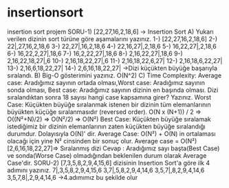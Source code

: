 # insertionsort
insertion sort projem
SORU-1) [22,27,16,2,18,6] -> Insertion Sort
A) Yukarı verilen dizinin sort türüne göre aşamalarını yazınız.
1-) [22,27,16,2,18,6]
2-) 22|,27,16,2,18,6
3-) 22,27|,16,2,18,6
4-) 22,16,27|,2,18,6
5-) 16,22,27|,2,18,6
6-) 16,22,2,27|,18,6
7-) 16,2,22,27|,18,6
8-) 2,16,22,27|,18,6
9-) 2,16,22,18,27|,6
10-) 2,16,18,22,27|,6
11-) 2,16,18,22,6,27|
12-) 2,16,18,6,22,27|
13-) 2,16,6,18,22,27|
14-) 2,6,16,18,22,27| ->Dizi küçükten büyüğe başarıyla sıralandı.
B) Big-O gösterimini yazınız.
O(N^2)
C) Time Complexity: Average case: Aradığımız sayının ortada olması,Worst case: Aradığımız sayının sonda olması, Best case: Aradığımız sayının dizinin en başında olması.
Dizi sıralandıktan sonra 18 sayısı hangi case kapsamına girer? Yazınız.
Worst Case:
Küçükten büyüğe sıralanmak istenen bir dizinin tüm elemanlarının büyükten küçüğe sıralanmasıdır (reversed order).
O(N x (N+1)) / 2 => O((N²+N)/2) => O(N²/2) => O(N²)
Best Case:
Küçükten büyüğe sıralamak istediğimiz bir dizinin elemanlarının zaten küçükten büyüğe sıralandığı durumdur.
Dolayısıyla O(N)' dir.
Average Case:
O(N²) + O(N) in ortalaması olacağı için yine N² cinsinden bir sonuç olur. Average case = O(N²)
[2,6,16,18,22,27]=> Sıralanmış dizi
Cevap : Aradığımız sayı başta(Best Case) ve sonda(Worse Case) olmadığından beklenilen durum olarak Average Case'dir.
SORU-2) [7,3,5,8,2,9,4,15,6] dizisinin Insertion Sort'a göre ilk 4 adımını yazınız.
7|,3,5,8,2,9,4,15,6
3,7|,5,8,2,9,4,14,6
3,5,7|,8,2,9,4,14,6
3,5,7,8|,2,9,4,14,6 ->4.adımımız bu şekilde olur

